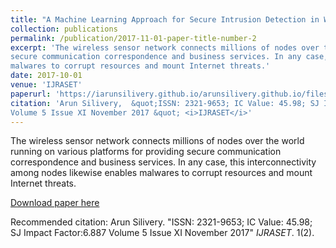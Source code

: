 ```yaml
---
title: "A Machine Learning Approach for Secure Intrusion Detection in Wireless Sensor Networks"
collection: publications
permalink: /publication/2017-11-01-paper-title-number-2
excerpt: 'The wireless sensor network connects millions of nodes over the world running on various platforms for providing
secure communication correspondence and business services. In any case, this interconnectivity among nodes likewise enables
malwares to corrupt resources and mount Internet threats.'
date: 2017-10-01
venue: 'IJRASET'
paperurl: 'https://iarunsilivery.github.io/arunsilivery.github.io/files/paper-4.pdf'
citation: 'Arun Silivery,  &quot;ISSN: 2321-9653; IC Value: 45.98; SJ Impact Factor:6.887
Volume 5 Issue XI November 2017 &quot; <i>IJRASET</i>'
---
```

The wireless sensor network connects millions of nodes over the world running on various platforms for providing
secure communication correspondence and business services. In any case, this interconnectivity among nodes likewise enables
malwares to corrupt resources and mount Internet threats.

[Download paper here](https://iarunsilivery.github.io/arunsilivery.github.io/files/paper-4.pdf)

Recommended citation: Arun Silivery. "ISSN: 2321-9653; IC Value: 45.98; SJ Impact Factor:6.887
Volume 5 Issue XI November 2017" <i>IJRASET</i>. 1(2).

